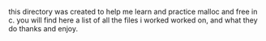 this directory was created to help me learn and practice malloc and free in c.
you will find here a list of all the files i worked worked on, and what they do
thanks and enjoy.